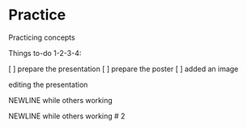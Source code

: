 # Practice
Practicing concepts


Things to-do 1-2-3-4: 

[ ] prepare the presentation
[ ] prepare the poster
[ ] added an image

editing the presentation


NEWLINE while others working 

NEWLINE while others working # 2

